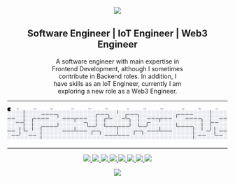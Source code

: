 <!-- Green Banner -->
<p align="center">
  <img src="https://capsule-render.vercel.app/api?type=waving&color=0:00DB25,100:58BF69&height=200&section=header&text=👋Hi%20There!%20I'm%20Daud%20Yusup%20&fontColor=ffffff&fontSize=40&animation=fadeIn" />
</p>


<!-- GitHub Profile Summary -->
<h2 align="center">Software Engineer | IoT Engineer | Web3 Engineer</h2>

<p align="center" style="width: 60%; max-width: 400px; margin: 0 auto;">
  A software engineer with main expertise in Frontend Development, although I sometimes contribute in Backend roles. In addition, I have skills as an IoT Engineer, currently I am exploring a new role as a Web3 Engineer.
</p>

---


<picture>
  <source media="(prefers-color-scheme: dark)" srcset="https://raw.githubusercontent.com/daudonhere/daudonhere/output/pacman-contribution-graph-dark.svg">
  <source media="(prefers-color-scheme: light)" srcset="https://raw.githubusercontent.com/daudonhere/daudonhere/output/pacman-contribution-graph.svg">
  <img alt="pacman contribution graph" src="https://raw.githubusercontent.com/daudonhere/daudonhere/output/pacman-contribution-graph.svg">
</picture>

---

<p align="center">
  <a href="https://discord.gg/AYm9sJnB">
    <img src="https://img.shields.io/badge/Discord-%237289DA.svg?logo=discord&logoColor=white" />
  </a>
  <a href="https://facebook.com/hellodaud">
    <img src="https://img.shields.io/badge/Facebook-%231877F2.svg?logo=Facebook&logoColor=white" />
  </a>
  <a href="https://linkedin.com/in/hellodadedaud">
    <img src="https://img.shields.io/badge/LinkedIn-%230077B5.svg?logo=linkedin&logoColor=white" />
  </a>
  <a href="https://medium.com/@hellodadedaud">
    <img src="https://img.shields.io/badge/Medium-12100E?logo=medium&logoColor=white" />
  </a>
  <a href="https://tiktok.com/@helloraymond">
    <img src="https://img.shields.io/badge/TikTok-%23000000.svg?logo=TikTok&logoColor=white" />
  </a>
  <a href="https://x.com/xmmmxxxa">
    <img src="https://img.shields.io/badge/X-black.svg?logo=X&logoColor=white" />
  </a>
  <a href="https://youtube.com/@redingtonhere">
    <img src="https://img.shields.io/badge/YouTube-%23FF0000.svg?logo=YouTube&logoColor=white" />
  </a>
  <a href="mailto:hellodadedaud@gmail.com">
    <img src="https://img.shields.io/badge/Email-D14836?logo=gmail&logoColor=white" />
  </a>
</p>

<!-- Footer -->
<p align="center">
  <img src="https://capsule-render.vercel.app/api?type=waving&color=0:00DB25,100:58BF69&height=160&section=footer"/>
</p>
